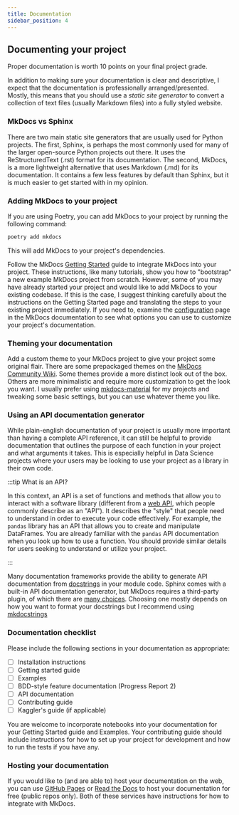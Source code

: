 ```yaml
---
title: Documentation
sidebar_position: 4
---
```


## Documenting your project

Proper documentation is worth 10 points on your final project grade. 

In addition to making sure your documentation is clear and descriptive, I expect that the documentation is professionally arranged/presented. Mostly, this means that you should use a *static site generator* to convert a collection of text files (usually Markdown files) into a fully styled website.

### MkDocs vs Sphinx

There are two main static site generators that are usually used for Python projects. The first, Sphinx, is perhaps the most commonly used for many of the larger open-source Python projects out there. It uses the ReStructuredText (.rst) format for its documentation. The second, MkDocs, is a more lightweight alternative that uses Markdown (.md) for its documentation. It contains a few less features by default than Sphinx, but it is much easier to get started with in my opinion.

### Adding MkDocs to your project

If you are using Poetry, you can add MkDocs to your project by running the following command:

```bash
poetry add mkdocs
```

This will add MkDocs to your project's dependencies. 

Follow the MkDocs [Getting Started](https://www.mkdocs.org/getting-started/) guide to integrate MkDocs into your project. These instructions, like many tutorials, show you how to "bootstrap" a new example MkDocs project from scratch. However, some of you may have already started your project and would like to add MkDocs to your existing codebase. If this is the case, I suggest thinking carefully about the instructions on the Getting Started page and translating the steps to your existing project immediately. If you need to, examine the [configuration](https://www.mkdocs.org/user-guide/configuration/) page in the MkDocs documentation to see what options you can use to customize your project's documentation.

### Theming your documentation
Add a custom theme to your MkDocs project to give your project some original flair. There are some prepackaged themes on the [MkDocs Community Wiki](https://github.com/mkdocs/mkdocs/wiki/MkDocs-Themes). Some themes provide a more distinct look out of the box. Others are more minimalistic and require more customization to get the look you want. I usually prefer using [mkdocs-material](https://squidfunk.github.io/mkdocs-material/) for my projects and tweaking some basic settings, but you can use whatever theme you like.

### Using an API documentation generator

While plain-english documentation of your project is usually more important than having a complete API reference, it can still be helpful to provide documentation that outlines the purpose of each function in your project and what arguments it takes. This is especially helpful in Data Science projects where your users may be looking to use your project as a library in their own code.

:::tip What is an API?

In this context, an API is a set of functions and methods that allow you to interact with a software library (different from a [web API](https://en.wikipedia.org/wiki/Web_API), which people commonly describe as an "API"). It describes the "style" that people need to understand in order to execute your code effectively. For example, the `pandas` library has an API that allows you to create and manipulate DataFrames. You are already familiar with the `pandas` API documentation when you look up how to use a function. You should provide similar details for users seeking to understand or utilize your project.

:::


Many documentation frameworks provide the ability to generate API documentation from [docstrings](https://www.datacamp.com/tutorial/docstrings-python) in your module code. Sphinx comes with a built-in API documentation generator, but MkDocs requires a third-party plugin, of which there are [many choices](https://github.com/mkdocs/mkdocs/wiki/MkDocs-Plugins#api-documentation-building). Choosing one mostly depends on how you want to format your docstrings but I recommend using [mkdocstrings](https://mkdocstrings.github.io/)

### Documentation checklist

Please include the following sections in your documentation as appropriate:

- [ ] Installation instructions
- [ ] Getting started guide
- [ ] Examples
- [ ] BDD-style feature documentation (Progress Report 2)
- [ ] API documentation
- [ ] Contributing guide
- [ ] Kaggler's guide (if applicable)

You are welcome to incorporate notebooks into your documentation for your Getting Started guide and Examples. Your contributing guide should include instructions for how to set up your project for development and how to run the tests if you have any.

### Hosting your documentation

If you would like to (and are able to) host your documentation on the web, you can use [GitHub Pages](https://pages.github.com/) or [Read the Docs](https://readthedocs.org/) to host your documentation for free (public repos only). Both of these services have instructions for how to integrate with MkDocs.
